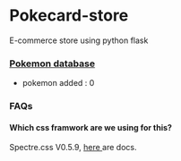 # Pokecard-store
E-commerce store using python flask

### [Pokemon database](https://pokemondb.net/pokedex/national)
- pokemon added : 0

### FAQs

#### Which css framwork are we using for this?
Spectre.css V0.5.9, [ here ](https://picturepan2.github.io/spectre/getting-started.html) are docs.
